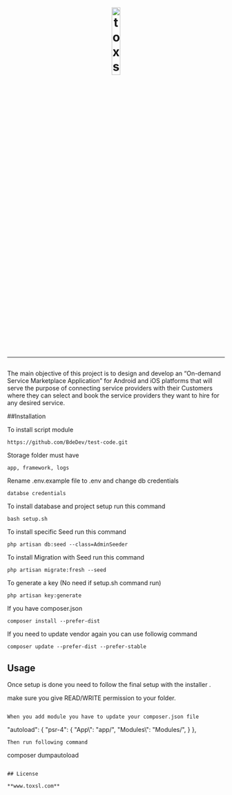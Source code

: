<h1 align="center">
    <a href="https://toxsl.com" title="toxsl" target="_blank">
        <img width = "20%" height = "20%" src="https://toxsl.com/themes/base/images/web_logo.png" alt="toxsl Logo"/>
    </a>
    <br>
    <hr>
</h1>

The main objective of this project is to design and develop an “On-demand Service Marketplace Application” for Android and iOS platforms that will serve the purpose of connecting service providers with their Customers where they can select and book the service providers they want to hire for any desired service.




##Installation

To install script module

```
https://github.com/BdeDev/test-code.git
```

Storage folder must have 
```
app, framework, logs
```
Rename .env.example file to .env and change db credentials 
```
databse credentials
```
To install database and project setup run this command

```
bash setup.sh

```
To install specific Seed run this command

```
php artisan db:seed --class=AdminSeeder

```
To install Migration with Seed run this command

```
php artisan migrate:fresh --seed
```
To generate a key (No need if setup.sh command run)

```
php artisan key:generate 
``` 
If you have composer.json

```
composer install --prefer-dist 
```

If you need to update vendor again you can use followig command

```
composer update --prefer-dist --prefer-stable
```

## Usage
Once setup is done you need to follow the final setup with the installer .

make sure you give READ/WRITE permission to your folder.
```

When you add module you have to update your composer.json file

```
"autoload": {
        "psr-4": {
            "App\\": "app/",
            "Modules\\": "Modules/",
        }
    },
```
Then run following command

```
composer dumpautoload
```

## License

**www.toxsl.com** 

